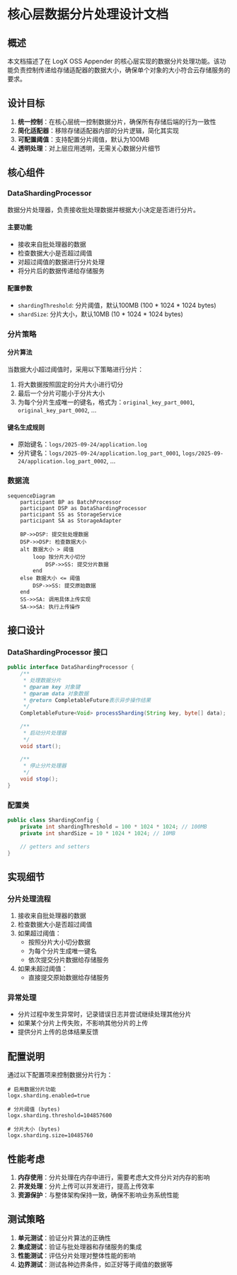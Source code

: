 # 核心层数据分片处理设计文档

## 概述

本文档描述了在 LogX OSS Appender 的核心层实现的数据分片处理功能。该功能负责控制传递给存储适配器的数据大小，确保单个对象的大小符合云存储服务的要求。

## 设计目标

1. **统一控制**：在核心层统一控制数据分片，确保所有存储后端的行为一致性
2. **简化适配器**：移除存储适配器内部的分片逻辑，简化其实现
3. **可配置阈值**：支持配置分片阈值，默认为100MB
4. **透明处理**：对上层应用透明，无需关心数据分片细节

## 核心组件

### DataShardingProcessor
数据分片处理器，负责接收批处理数据并根据大小决定是否进行分片。

#### 主要功能
- 接收来自批处理器的数据
- 检查数据大小是否超过阈值
- 对超过阈值的数据进行分片处理
- 将分片后的数据传递给存储服务

#### 配置参数
- `shardingThreshold`: 分片阈值，默认100MB (100 * 1024 * 1024 bytes)
- `shardSize`: 分片大小，默认10MB (10 * 1024 * 1024 bytes)

### 分片策略

#### 分片算法
当数据大小超过阈值时，采用以下策略进行分片：
1. 将大数据按照固定的分片大小进行切分
2. 最后一个分片可能小于分片大小
3. 为每个分片生成唯一的键名，格式为：`original_key_part_0001`, `original_key_part_0002`, ...

#### 键名生成规则
- 原始键名：`logs/2025-09-24/application.log`
- 分片键名：`logs/2025-09-24/application.log_part_0001`, `logs/2025-09-24/application.log_part_0002`, ...

### 数据流

```mermaid
sequenceDiagram
    participant BP as BatchProcessor
    participant DSP as DataShardingProcessor
    participant SS as StorageService
    participant SA as StorageAdapter

    BP->>DSP: 提交批处理数据
    DSP->>DSP: 检查数据大小
    alt 数据大小 > 阈值
        loop 按分片大小切分
            DSP->>SS: 提交分片数据
        end
    else 数据大小 <= 阈值
        DSP->>SS: 提交原始数据
    end
    SS->>SA: 调用具体上传实现
    SA->>SA: 执行上传操作
```

## 接口设计

### DataShardingProcessor 接口

```java
public interface DataShardingProcessor {
    /**
     * 处理数据分片
     * @param key 对象键
     * @param data 对象数据
     * @return CompletableFuture表示异步操作结果
     */
    CompletableFuture<Void> processSharding(String key, byte[] data);
    
    /**
     * 启动分片处理器
     */
    void start();
    
    /**
     * 停止分片处理器
     */
    void stop();
}
```

### 配置类

```java
public class ShardingConfig {
    private int shardingThreshold = 100 * 1024 * 1024; // 100MB
    private int shardSize = 10 * 1024 * 1024; // 10MB
    
    // getters and setters
}
```

## 实现细节

### 分片处理流程

1. 接收来自批处理器的数据
2. 检查数据大小是否超过阈值
3. 如果超过阈值：
   - 按照分片大小切分数据
   - 为每个分片生成唯一键名
   - 依次提交分片数据给存储服务
4. 如果未超过阈值：
   - 直接提交原始数据给存储服务

### 异常处理

- 分片过程中发生异常时，记录错误日志并尝试继续处理其他分片
- 如果某个分片上传失败，不影响其他分片的上传
- 提供分片上传的总体结果反馈

## 配置说明

通过以下配置项来控制数据分片行为：

```properties
# 启用数据分片功能
logx.sharding.enabled=true

# 分片阈值 (bytes)
logx.sharding.threshold=104857600

# 分片大小 (bytes)
logx.sharding.size=10485760
```

## 性能考虑

1. **内存使用**：分片处理在内存中进行，需要考虑大文件分片对内存的影响
2. **并发处理**：分片上传可以并发进行，提高上传效率
3. **资源保护**：与整体架构保持一致，确保不影响业务系统性能

## 测试策略

1. **单元测试**：验证分片算法的正确性
2. **集成测试**：验证与批处理器和存储服务的集成
3. **性能测试**：评估分片处理对整体性能的影响
4. **边界测试**：测试各种边界条件，如正好等于阈值的数据等